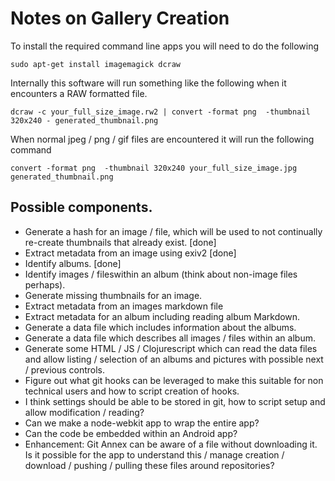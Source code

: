 # Notes on Gallery Creation

To install the required command line apps you will need to do the following

    sudo apt-get install imagemagick dcraw

Internally this software will run something like the following when it encounters a RAW formatted file.

    dcraw -c your_full_size_image.rw2 | convert -format png  -thumbnail 320x240 - generated_thumbnail.png

When normal jpeg / png / gif files are encountered it will run the following command

    convert -format png  -thumbnail 320x240 your_full_size_image.jpg generated_thumbnail.png

## Possible components.

 * Generate a hash for an image / file, which will be used to not continually re-create thumbnails that already exist. [done]
 * Extract metadata from an image using exiv2 [done]
 * Identify albums. [done]
 * Identify images / fileswithin an album (think about non-image files perhaps).
 * Generate missing thumbnails for an image.
 * Extract metadata from an images markdown file
 * Extract metadata for an album including reading album Markdown.
 * Generate a data file which includes information about the albums.
 * Generate a data file which describes all images / files within an album.
 * Generate some HTML / JS / Clojurescript which can read the data files and allow listing / selection of an albums and pictures with possible next / previous controls.
 * Figure out what git hooks can be leveraged to make this suitable for non technical users and how to script creation of hooks.
 * I think settings should be able to be stored in git, how to script setup and allow modification / reading?
 * Can we make a node-webkit app to wrap the entire app?
 * Can the code be embedded within an Android app?
 * Enhancement: Git Annex can be aware of a file without downloading it. Is it possible for the app to understand this / manage creation / download / pushing / pulling these files around repositories?
